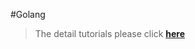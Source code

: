 #Golang


> The detail tutorials please click **[here](https://github.com/itabas016/build-web-application-with-golang/blob/master/en/preface.md)**


